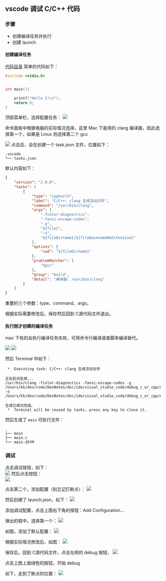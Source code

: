 ## vscode 调试 C/C++ 代码

### 步骤

- 创建编译任务并执行
- 创建 launch

#### 创建编译任务
[代码目录](./demo/)
简单的代码如下：
```c
#include <stdio.h>


int main(){

    printf("Hello C!\n");
    return 0;
}
```

顶部菜单栏，选择配置任务：
![](./imgs/img.png)

命令面板中根据电脑的实际情况选择，这里 Mac 下是用的 clang 编译器，因此选择第一个，如果是 Linux 则选择第二个 gcc

![](./imgs/img_1.png)
点击后，会在创建一个 task.json 文件，位置如下：
```shell
.vscode
└── tasks.json
```
默认内容如下：
```json
{
	"version": "2.0.0",
	"tasks": [
		{
			"type": "cppbuild",
			"label": "C/C++: clang 生成活动文件", 
			"command": "/usr/bin/clang",
			"args": [
				"-fcolor-diagnostics",
				"-fansi-escape-codes",
				"-g",
				"${file}",
				"-o",
				"${fileDirname}/${fileBasenameNoExtension}"
			],
			"options": {
				"cwd": "${fileDirname}"
			},
			"problemMatcher": [
				"$gcc"
			],
			"group": "build",
			"detail": "编译器: /usr/bin/clang"
		}
	]
}
```

重要的三个参数：type、command、args。

根据实际需要修改后，保存然后回到 C源代码文件退出。

#### 执行刚才创建的编译任务

mac 下有的会执行编译任务失败，可用命令行编译或者脚本编译替代。

![](./imgs/img_2.png)
![](./imgs/img_3.png)

然后 Terminal 中如下：
```text
 *  Executing task: C/C++: clang 生成活动文件 

正在启动生成...
/usr/bin/clang -fcolor-diagnostics -fansi-escape-codes -g /Users/kk/dev/code/DevNotes/doc/ide/visual_studio_code/debug_c_or_cpp/demo/main.c -o /Users/kk/dev/code/DevNotes/doc/ide/visual_studio_code/debug_c_or_cpp/demo/main

生成已成功完成。
 *  Terminal will be reused by tasks, press any key to close it. 
```
然后生成了 `main` 可执行文件：
```text
.
├── main
├── main.c
└── main.dSYM
```

### 调试

点击调试按钮，如下：    
![](./imgs/img_4.png)
然后点击按钮：   
![](./imgs/img_5.png)

点击第二个，添加配置（别忘记打断点）：
![](./imgs/img_6.png)

然后创建了 launch.json，如下：
![](./imgs/img_7.png)

添加调试配置，点击上图右下角的按钮：Add Configuration...

弹出的框中，选择第一个：
![](./imgs/img_8.png)

如图，添加了默认配置：
![](./imgs/img_9.png)

根据实际情况修改后，如图：
![](./imgs/img_10.png)

保存后，回到 C源代码文件，点击左侧的 debug 按钮，
![](./imgs/img_11.png)

点击上图上面绿色的按钮，开始 debug

如下，走到了断点的位置：
![](./imgs/img_12.png)






